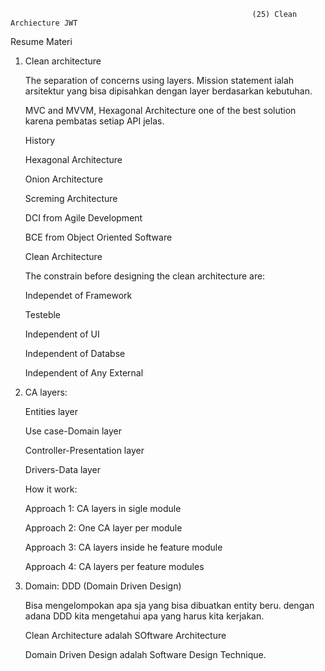                                                           (25) Clean Archiecture JWT

Resume Materi

   1. Clean architecture

      The separation of concerns using layers. Mission statement ialah arsitektur yang bisa dipisahkan dengan layer berdasarkan kebutuhan.

      MVC and MVVM, Hexagonal Architecture one of the best solution karena pembatas setiap API jelas.

      History

      Hexagonal Architecture

      Onion Architecture

      Screming Architecture

      DCI from Agile Development

      BCE from Object Oriented Software

      Clean Architecture

      The constrain before designing the clean architecture are:

      Independet of Framework

      Testeble

      Independent of UI

      Independent of Databse

      Independent of Any External
      
2. CA layers:

      Entities layer

      Use case-Domain layer

      Controller-Presentation layer

      Drivers-Data layer

      How it work:

      Approach 1: CA layers in sigle module

      Approach 2: One CA layer per module

      Approach 3: CA layers inside he feature module

      Approach 4: CA layers per feature modules
      
3. Domain: DDD (Domain Driven Design)

      Bisa mengelompokan apa sja yang bisa dibuatkan entity beru. dengan adana DDD kita mengetahui apa yang harus kita kerjakan.

      Clean Architecture adalah SOftware Architecture

      Domain Driven Design adalah Software Design Technique.

